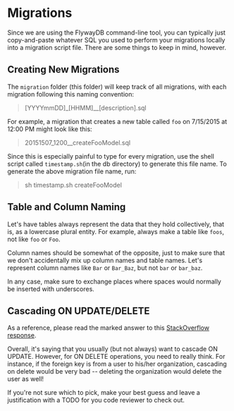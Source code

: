 # Migrations

Since we are using the FlywayDB command-line tool, you can typically just copy-and-paste whatever SQL you used to perform your migrations locally into a migration script file. There are some things to keep in mind, however.

## Creating New Migrations

The `migration` folder (this folder) will keep track of all migrations, with each migration following this naming convention:
> [YYYYmmDD]\_[HHMM]\__[description].sql

For example, a migration that creates a new table called `foo` on 7/15/2015 at 12:00 PM might look like this:

> 20151507\_1200__createFooModel.sql

Since this is especially painful to type for every migration, use the shell script called `timestamp.sh`(in the db directory) to generate this file name. To generate the above migration file name, run:

> sh timestamp.sh createFooModel

## Table and Column Naming
Let's have tables always represent the data that they hold collectively, that is, as a lowercase plural entity. For example, always make a table like `foos`, not like `foo` or `Foo`.

Column names should be somewhat of the opposite, just to make sure that we don't accidentally mix up column names and table names. Let's represent column
names like `Bar` or `Bar_Baz`, but not `bar` or `bar_baz`.

In any case, make sure to exchange places where spaces would normally be inserted with underscores.

## Cascading ON UPDATE/DELETE
As a reference, please read the marked answer to this [StackOverflow response](http://stackoverflow.com/questions/6720050/foreign-key-varraints-when-to-use-on-update-and-on-delete).

Overall, it's saying that you usually (but not always) want to cascade ON UPDATE. However, for ON DELETE operations, you need to really think. For
instance, if the foreign key is from a user to his/her organization, cascading on delete would be very bad -- deleting the organization would delete
the user as well!

If you're not sure which to pick, make your best guess and leave a justification with a TODO for you code reviewer to check out.
